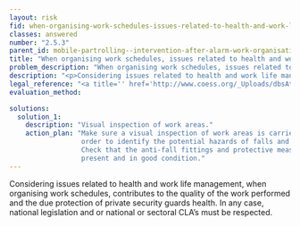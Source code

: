 ```yaml
---
layout: risk
fid: when-organising-work-schedules-issues-related-to-health-and-work-life-management-are-taken-into-consideration
classes: answered
number: "2.5.3"
parent_id: mobile-partrolling--intervention-after-alarm-work-organisation
title: "When organising work schedules, issues related to health and work life management are taken into consideration."
problem_description: "When organising work schedules, issues related to health and work life management are not taken into consideration."
description: "<p>Considering issues related to health and work life management, when organising work schedules, contributes to the quality of the work performed and the due protection of private security guards health. In any case, national legislation and or national or sectoral CLA’s must be respected.</p>"
legal_reference: "<a title='' href='http://www.coess.org/_Uploads/dbsAttachedFiles/Preventing_occupational_hazards_manual_EN.pdf' rel='nofollow' target='_blank'>European training manual 'Preventing occupational hazards in the private security sector' (pdf) </a>"
evaluation_method: 

solutions:
  solution_1:
    description: "Visual inspection of work areas."
    action_plan: "Make sure a visual inspection of work areas is carried out in
                  order to identify the potential hazards of falls and slips.
                  Check that the anti-fall fittings and protective measures are
                  present and in good condition."
---
```

Considering issues related to health and work life management, when organising
work schedules, contributes to the quality of the work performed and the due
protection of private security guards health. In any case, national
legislation and or national or sectoral CLA’s must be respected.


